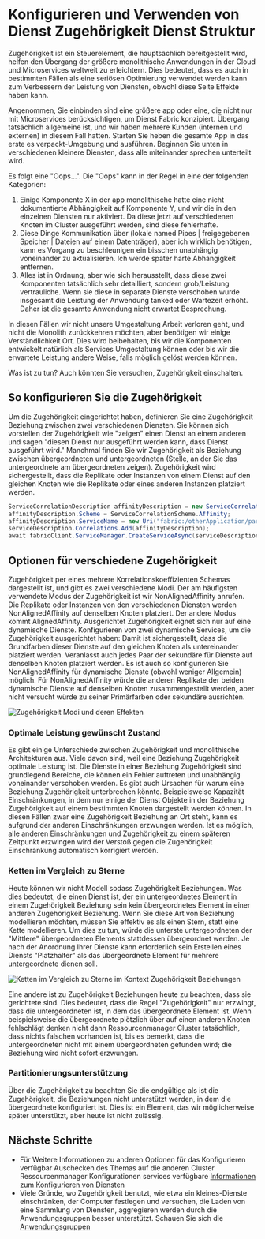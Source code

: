 <properties
   pageTitle="Dienst Fabric Cluster Ressourcenmanager - Zugehörigkeit | Microsoft Azure"
   description="Übersicht über die Zugehörigkeit für Dienst Fabric Dienste konfigurieren"
   services="service-fabric"
   documentationCenter=".net"
   authors="masnider"
   manager="timlt"
   editor=""/>

<tags
   ms.service="Service-Fabric"
   ms.devlang="dotnet"
   ms.topic="article"
   ms.tgt_pltfrm="NA"
   ms.workload="NA"
   ms.date="08/19/2016"
   ms.author="masnider"/>

# <a name="configuring-and-using-service-affinity-in-service-fabric"></a>Konfigurieren und Verwenden von Dienst Zugehörigkeit Dienst Struktur

Zugehörigkeit ist ein Steuerelement, die hauptsächlich bereitgestellt wird, helfen den Übergang der größere monolithische Anwendungen in der Cloud und Microservices weltweit zu erleichtern. Dies bedeutet, dass es auch in bestimmten Fällen als eine seriösen Optimierung verwendet werden kann zum Verbessern der Leistung von Diensten, obwohl diese Seite Effekte haben kann.

Angenommen, Sie einbinden sind eine größere app oder eine, die nicht nur mit Microservices berücksichtigen, um Dienst Fabric konzipiert. Übergang tatsächlich allgemeine ist, und wir haben mehrere Kunden (internen und externen) in diesem Fall hatten. Starten Sie heben die gesamte App in das erste es verpackt-Umgebung und ausführen. Beginnen Sie unten in verschiedenen kleinere Diensten, dass alle miteinander sprechen unterteilt wird.

Es folgt eine "Oops...". Die "Oops" kann in der Regel in eine der folgenden Kategorien:

1. Einige Komponente X in der app monolithische hatte eine nicht dokumentierte Abhängigkeit auf Komponente Y, und wir die in den einzelnen Diensten nur aktiviert. Da diese jetzt auf verschiedenen Knoten im Cluster ausgeführt werden, sind diese fehlerhafte.
2.  Diese Dinge Kommunikation über (lokale named Pipes | freigegebenen Speicher | Dateien auf einem Datenträger), aber ich wirklich benötigen, kann es Vorgang zu beschleunigen ein bisschen unabhängig voneinander zu aktualisieren. Ich werde später harte Abhängigkeit entfernen.
3.  Alles ist in Ordnung, aber wie sich herausstellt, dass diese zwei Komponenten tatsächlich sehr detailliert, sondern grob/Leistung vertrauliche. Wenn sie diese in separate Dienste verschoben wurde insgesamt die Leistung der Anwendung tanked oder Wartezeit erhöht. Daher ist die gesamte Anwendung nicht erwartet Besprechung.

In diesen Fällen wir nicht unsere Umgestaltung Arbeit verloren geht, und nicht die Monolith zurückkehren möchten, aber benötigen wir einige Verständlichkeit Ort. Dies wird beibehalten, bis wir die Komponenten entwickelt natürlich als Services Umgestaltung können oder bis wir die erwartete Leistung andere Weise, falls möglich gelöst werden können.

Was ist zu tun? Auch könnten Sie versuchen, Zugehörigkeit einschalten.

## <a name="how-to-configure-affinity"></a>So konfigurieren Sie die Zugehörigkeit
Um die Zugehörigkeit eingerichtet haben, definieren Sie eine Zugehörigkeit Beziehung zwischen zwei verschiedenen Diensten. Sie können sich vorstellen der Zugehörigkeit wie "zeigen" einen Dienst an einem anderen und sagen "diesen Dienst nur ausgeführt werden kann, dass Dienst ausgeführt wird." Manchmal finden Sie wir Zugehörigkeit als Beziehung zwischen übergeordneten und untergeordneten (Stelle, an der Sie das untergeordnete am übergeordneten zeigen). Zugehörigkeit wird sichergestellt, dass die Replikate oder Instanzen von einem Dienst auf den gleichen Knoten wie die Replikate oder eines anderen Instanzen platziert werden.

``` csharp
ServiceCorrelationDescription affinityDescription = new ServiceCorrelationDescription();
affinityDescription.Scheme = ServiceCorrelationScheme.Affinity;
affinityDescription.ServiceName = new Uri("fabric:/otherApplication/parentService");
serviceDescription.Correlations.Add(affinityDescription);
await fabricClient.ServiceManager.CreateServiceAsync(serviceDescription);
```

## <a name="different-affinity-options"></a>Optionen für verschiedene Zugehörigkeit
Zugehörigkeit per eines mehrere Korrelationskoeffizienten Schemas dargestellt ist, und gibt es zwei verschiedene Modi. Der am häufigsten verwendete Modus der Zugehörigkeit ist wir NonAlignedAffinity anrufen. Die Replikate oder Instanzen von den verschiedenen Diensten werden NonAlignedAffinity auf denselben Knoten platziert. Der andere Modus kommt AlignedAffinity. Ausgerichtet Zugehörigkeit eignet sich nur auf eine dynamische Dienste. Konfigurieren von zwei dynamische Services, um die Zugehörigkeit ausgerichtet haben: Damit ist sichergestellt, dass die Grundfarben dieser Dienste auf den gleichen Knoten als untereinander platziert werden. Veranlasst auch jedes Paar der sekundäre für Dienste auf denselben Knoten platziert werden. Es ist auch so konfigurieren Sie NonAlignedAffinity für dynamische Dienste (obwohl weniger Allgemein) möglich. Für NonAlignedAffinity würde die anderen Replikate der beiden dynamische Dienste auf denselben Knoten zusammengestellt werden, aber nicht versucht würde zu seiner Primärfarben oder sekundäre ausrichten.

![Zugehörigkeit Modi und deren Effekten][Image1]

### <a name="best-effort-desired-state"></a>Optimale Leistung gewünscht Zustand
Es gibt einige Unterschiede zwischen Zugehörigkeit und monolithische Architekturen aus. Viele davon sind, weil eine Beziehung Zugehörigkeit optimale Leistung ist. Die Dienste in einer Beziehung Zugehörigkeit sind grundlegend Bereiche, die können ein Fehler auftreten und unabhängig voneinander verschoben werden. Es gibt auch Ursachen für warum eine Beziehung Zugehörigkeit unterbrechen könnte. Beispielsweise Kapazität Einschränkungen, in dem nur einige der Dienst Objekte in der Beziehung Zugehörigkeit auf einem bestimmten Knoten dargestellt werden können. In diesen Fällen zwar eine Zugehörigkeit Beziehung an Ort steht, kann es aufgrund der anderen Einschränkungen erzwungen werden. Ist es möglich, alle anderen Einschränkungen und Zugehörigkeit zu einem späteren Zeitpunkt erzwingen wird der Verstoß gegen die Zugehörigkeit Einschränkung automatisch korrigiert werden.  

### <a name="chains-vs-stars"></a>Ketten im Vergleich zu Sterne
Heute können wir nicht Modell sodass Zugehörigkeit Beziehungen. Was dies bedeutet, die einen Dienst ist, der ein untergeordnetes Element in einem Zugehörigkeit Beziehung sein kein übergeordnetes Element in einer anderen Zugehörigkeit Beziehung. Wenn Sie diese Art von Beziehung modellieren möchten, müssen Sie effektiv es als einen Stern, statt eine Kette modellieren. Um dies zu tun, würde die unterste untergeordneten der "Mittlere" übergeordneten Elements stattdessen übergeordnet werden. Je nach der Anordnung Ihrer Dienste kann erforderlich sein Erstellen eines Diensts "Platzhalter" als das übergeordnete Element für mehrere untergeordnete dienen soll.

![Ketten im Vergleich zu Sterne im Kontext Zugehörigkeit Beziehungen][Image2]

Eine andere ist zu Zugehörigkeit Beziehungen heute zu beachten, dass sie gerichtete sind. Dies bedeutet, dass die Regel "Zugehörigkeit" nur erzwingt, dass die untergeordneten ist, in dem das übergeordnete Element ist. Wenn beispielsweise die übergeordnete plötzlich über auf einen anderen Knoten fehlschlägt denken nicht dann Ressourcenmanager Cluster tatsächlich, dass nichts falschen vorhanden ist, bis es bemerkt, dass die untergeordneten nicht mit einem übergeordneten gefunden wird; die Beziehung wird nicht sofort erzwungen.

### <a name="partitioning-support"></a>Partitionierungsunterstützung
Über die Zugehörigkeit zu beachten Sie die endgültige als ist die Zugehörigkeit, die Beziehungen nicht unterstützt werden, in dem die übergeordnete konfiguriert ist. Dies ist ein Element, das wir möglicherweise später unterstützt, aber heute ist nicht zulässig.

## <a name="next-steps"></a>Nächste Schritte
- Für Weitere Informationen zu anderen Optionen für das Konfigurieren verfügbar Auschecken des Themas auf die anderen Cluster Ressourcenmanager Konfigurationen services verfügbare [Informationen zum Konfigurieren von Diensten](service-fabric-cluster-resource-manager-configure-services.md)
- Viele Gründe, wo Zugehörigkeit benutzt, wie etwa ein kleines-Dienste einschränken, der Computer festlegen und versuchen, die Laden von eine Sammlung von Diensten, aggregieren werden durch die Anwendungsgruppen besser unterstützt. Schauen Sie sich die [Anwendungsgruppen](service-fabric-cluster-resource-manager-application-groups.md)

[Image1]:./media/service-fabric-cluster-resource-manager-advanced-placement-rules-affinity/cluster-resrouce-manager-affinity-modes.png
[Image2]:./media/service-fabric-cluster-resource-manager-advanced-placement-rules-affinity/cluster-resource-manager-chains-vs-stars.png
